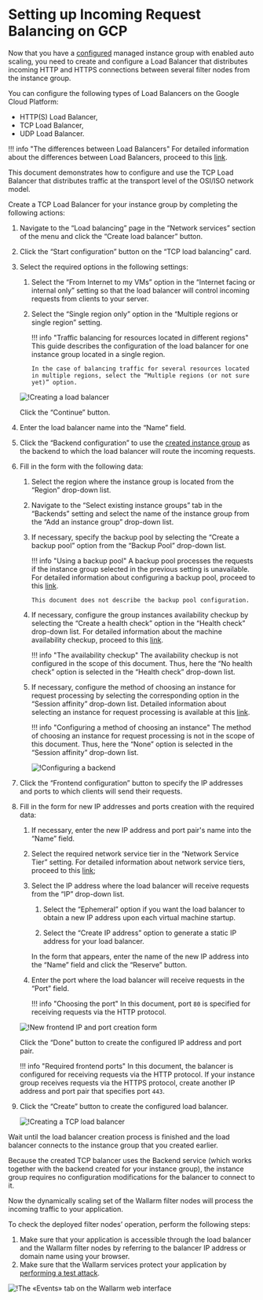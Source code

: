 [link-doc-asg-guide]:               creating-autoscaling-group.md  
[link-docs-check-operation]:        /admin-en/installation-check-operation-en.md
[link-lb-comparison]:               https://cloud.google.com/load-balancing/docs/load-balancing-overview
[link-creating-instance-group]:     creating-autoscaling-group.md
[link-backup-resource]:             https://cloud.google.com/load-balancing/docs/target-pools#backupPool
[link-health-check]:                https://cloud.google.com/load-balancing/docs/health-checks
[link-session-affinity]:            https://cloud.google.com/load-balancing/docs/target-pools#sessionaffinity
[link-test-attack]:                 ../../installation-check-operation-en.md
[link-network-service-tier]:        https://cloud.google.com/network-tiers/docs/

[img-backend-configuration]:        ../../../images/installation-gcp/auto-scaling/common/load-balancing-guide/backend-configuration.png
[img-creating-lb]:                  ../../../images/installation-gcp/auto-scaling/common/load-balancing-guide/creating-load-balancer.png
[img-creating-tcp-lb]:              ../../../images/installation-gcp/auto-scaling/common/load-balancing-guide/creating-tcp-load-balancer.png
[img-new-frontend-ip-and-port]:     ../../../images/installation-gcp/auto-scaling/common/load-balancing-guide/frontend-configuration.png
[img-checking-attacks]:             ../../../images/test-attack.png


#   Setting up Incoming Request Balancing on GCP

Now that you have a [configured][link-doc-asg-guide] managed instance group with enabled auto scaling, you need to create and configure a Load Balancer that distributes incoming HTTP and HTTPS connections between several filter nodes from the instance group.

You can configure the following types of Load Balancers on the Google Cloud Platform:
*   HTTP(S) Load Balancer,
*   TCP Load Balancer,
*   UDP Load Balancer.

!!! info "The differences between Load Balancers"
    For detailed information about the differences between Load Balancers, proceed to this [link][link-lb-comparison]. 

This document demonstrates how to configure and use the TCP Load Balancer that distributes traffic at the transport level of the OSI/ISO network model.

Create a TCP Load Balancer for your instance group by completing the following actions: 

1.  Navigate to the “Load balancing” page in the “Network services” section of the menu and click the “Create load balancer” button.

2.  Click the “Start configuration” button on the “TCP load balancing” card.

3.  Select the required options in the following settings:

    1.  Select the “From Internet to my VMs” option in the “Internet facing or internal only” setting so that the load balancer will control incoming requests from clients to your server.
    
    2.  Select the “Single region only” option in the “Multiple regions or single region” setting.
    
        !!! info "Traffic balancing for resources located in different regions"
            This guide describes the configuration of the load balancer for one instance group located in a single region.
            
            In the case of balancing traffic for several resources located in multiple regions, select the “Multiple regions (or not sure yet)” option.

    ![!Creating a load balancer][img-creating-lb]

    Click the “Continue” button.

4.  Enter the load balancer name into the “Name” field.

5.  Click the “Backend configuration” to use the [created instance group][link-creating-instance-group] as the backend to which the load balancer will route the incoming requests.

6.  Fill in the form with the following data:

    1.  Select the region where the instance group is located from the “Region” drop-down list.
    
    2.  Navigate to the “Select existing instance groups” tab in the “Backends” setting and select the name of the instance group from the “Add an instance group” drop-down list.
    
    3.  If necessary, specify the backup pool by selecting the “Create a backup pool” option from the “Backup Pool” drop-down list. 
    
        !!! info "Using a backup pool"
            A backup pool processes the requests if the instance group selected in the previous setting is unavailable. For detailed information about configuring a backup pool, proceed to this [link][link-backup-resource].
            
            This document does not describe the backup pool configuration.
    
    4.  If necessary, configure the group instances availability checkup by selecting the “Create a health check” option in the “Health check” drop-down list. For detailed information about the machine availability checkup, proceed to this [link][link-health-check].
    
        !!! info "The availability checkup"
            The availability checkup is not configured in the scope of this document. Thus, here the “No health check” option is selected in the “Health check” drop-down list.
    
    5.  If necessary, configure the method of choosing an instance for request processing by selecting the corresponding option in the “Session affinity” drop-down list. Detailed information about selecting an instance for request processing is available at this [link][link-session-affinity].
    
        !!! info "Configuring a method of choosing an instance"
            The method of choosing an instance for request processing is not in the scope of this document. Thus, here the “None” option is selected in the “Session affinity” drop-down list.
    
        ![!Configuring a backend][img-backend-configuration]

7.  Click the “Frontend configuration” button to specify the IP addresses and ports to which clients will send their requests.

8.  Fill in the form for new IP addresses and ports creation with the required data:

    1.  If necessary, enter the new IP address and port pair's name into the “Name” field.
    
    2.  Select the required network service tier in the “Network Service Tier” setting. For detailed information about network service tiers, proceed to this [link][link-network-service-tier];
    
    3.  Select the IP address where the load balancer will receive requests from the “IP” drop-down list.
    
        1.  Select the “Ephemeral” option if you want the load balancer to obtain a new IP address upon each virtual machine startup.
        
        2.  Select the “Create IP address” option to generate a static IP address for your load balancer. 
        
        In the form that appears, enter the name of the new IP address into the “Name” field and click the “Reserve” button.
            
    4.  Enter the port where the load balancer will receive requests in the “Port” field. 
    
        !!! info "Choosing the port"
            In this document, port `80` is specified for receiving requests via the HTTP protocol.
    
    ![!New frontend IP and port creation form][img-new-frontend-ip-and-port]
    
    Click the “Done” button to create the configured IP address and port pair.
    
    !!! info "Required frontend ports"
        In this document, the balancer is configured for receiving requests via the HTTP protocol. If your instance group receives requests via the HTTPS protocol, create another IP address and port pair that specifies port `443`.

9.  Click the “Create” button to create the configured load balancer.

    ![!Creating a TCP load balancer][img-creating-tcp-lb]
    
Wait until the load balancer creation process is finished and the load balancer connects to the instance group that you created earlier.

Because the created TCP balancer uses the Backend service (which works together with the backend created for your instance group), the instance group requires no configuration modifications for the balancer to connect to it.

Now the dynamically scaling set of the Wallarm filter nodes will process the incoming traffic to your application.

To check the deployed filter nodes’ operation, perform the following steps:
1.  Make sure that your application is accessible through the load balancer and the Wallarm filter nodes by referring to the balancer IP address or domain name using your browser.
2.  Make sure that the Wallarm services protect your application by [performing a test attack][link-test-attack].

![!The «Events» tab on the Wallarm web interface][img-checking-attacks]